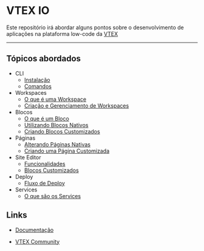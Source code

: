 # VTEX IO
 Este repositório irá abordar alguns pontos sobre o desenvolvimento de aplicações na plataforma low-code da [VTEX](https://vtex.com/)

---

## Tópicos abordados
* CLI
  * [Instalação](docs/pt/cli/01_instalacao.md)
  * [Comandos](docs/pt/02_comandos.md)
* Workspaces
  * [O que é uma Workspace](#)
  * [Criação e Gerenciamento de Workspaces](#)
* Blocos
  * [O que é um Bloco](#)
  * [Utilizando Blocos Nativos](#)
  * [Criando Blocos Customizados](#)
* Páginas
  * [Alterando Páginas Nativas](#)
  * [Criando uma Página Customizada](#)
* Site Editor
  * [Funcionalidades](#)
  * [Blocos Customizados](#)
* Deploy
  * [Fluxo de Deploy](#)
* Services
  * [O que são os Services](#)

## Links
*  [Documentação](https://developers.vtex.com/vtex-developer-docs/docs/welcome)
  
*  [VTEX Community](https://community.vtex.com/)